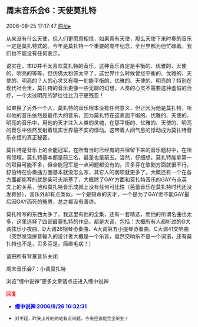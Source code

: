 ## 周末音乐会6：天使莫扎特
2006-08-25 17:17:47
[原址▸](http://www.fxgan.com/chan_time/2006_07_12/329.htm)



 



 


 


  从来没有什么天使，但人们更愿意相信，如果真有天使，那么天使下来时奏的音乐一定是莫扎特式的。今年是莫扎特一个重要的周年纪念，全世界都为他忙碌着。我们也不能没有任何表示。


 


  说实在，本ID并不太喜欢莫扎特的音乐，这种音乐肯定是平衡的、优雅的、天使的、明亮的等等，但仿佛太粉饰太平了，这世界什么时候曾经平衡的、优雅的、天使的、明亮的？人的心灵又有哪一刻能平衡的、优雅的、天使的、明亮的？特别在现代社会里，莫扎特的音乐更像一些无聊的幻想，人类的心灵不需要这种虚假的治疗，一个太过明亮的梦往往比刀子更残忍！


 


  如果换了另外一个人，莫扎特的音乐根本没有任何意义，但正因为他是莫扎特，所以他的音乐依然是最伟大的音乐，因为莫扎特在这表面平衡的、优雅的、天使的、明亮的音乐中，用他的天才注入人类的灵魂，在那平衡的、优雅的、天使的、明亮的音乐中依然反射着现实世界最不安的悸动。这带着人间气息的悸动成为莫扎特音乐永恒的真正秘密。


 


  莫扎特是音乐上的全能冠军，在所有当时已经有的并保留下来的音乐题材中，在所有领域，莫扎特基本都是前三名，最差也是前五。当然，仔细想，莫扎特能拿第一的项目可能不多，但全能冠军是一点问题都没有的。贝多芬在歌剧方面就很不行，舒伯特在协奏曲方面基本就没怎么写，其它人的弱项就更多了。大概还有一个在各方面都能写的就是柴可夫斯基了，大概除了GAY方面和莫扎特音乐的GAY有点英文上的关系，他和莫扎特音乐成就上没有任何可比性（芭蕾音乐在莫扎特时代还没发育好），音乐外却有点类似，一个是短命的天才，一个是为了GAY而不能GAY最后因GAY而死的冤男，总之都没有善终。


 


 莫扎特写的东西太多了，我这里有他的全集，还有一套精选，而他的所谓名曲也太多，这里选择了四部最莫扎特的作品，都是大调，包括：大概所有人都听过的G大调弦乐小夜曲、D大调26钢琴协奏曲、A大调第五小提琴协奏曲、C大调41交响曲（突然发现拼音输入的设计者大概是一个乐盲，竟然交响乐不是一个词语，还有莫扎特也不是，贝多芬是，简直毛病！）


 


 请把所有背景音乐关闭


 



周末音乐会7：小调莫扎特

 
  
 
 
  浏览“缠中说禅”更多文章请点击进入缠中说禅
 





<font color='red'>**回复**</font>


- <font color='blue'>**缠中说禅 2006/8/26 16:32:31**</font>
- ```
  对不起，昨天上传的网站有点问题，今天应该能完全听到！
  ```
